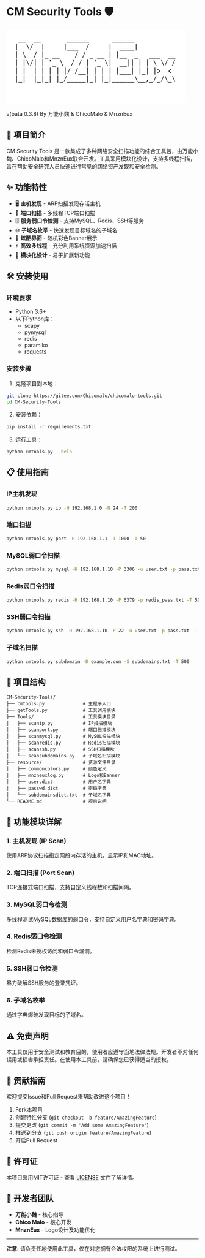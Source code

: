 # CM Security Tools 🛡️

![logo](/resource/logo.png)

v(bata 0.3.8)    By 万能小魏 & ChicoMalo & MnznEux

## 📖 项目简介

CM Security Tools 是一款集成了多种网络安全扫描功能的综合工具包，由万能小魏、ChicoMalo和MnznEux联合开发。工具采用模块化设计，支持多线程扫描，旨在帮助安全研究人员快速进行常见的网络资产发现和安全检测。

## ✨ 功能特性

- 🖥️ **主机发现** - ARP扫描发现存活主机
- 🔌 **端口扫描** - 多线程TCP端口扫描
- 🗄️ **服务弱口令检测** - 支持MySQL、Redis、SSH等服务
- 🌐 **子域名枚举** - 快速发现目标域名的子域名
- 🎨 **炫酷界面** - 随机彩色Banner展示
- ⚡ **高效多线程** - 充分利用系统资源加速扫描
- 🧩 **模块化设计** - 易于扩展新功能

## 🛠️ 安装使用

### 环境要求

- Python 3.6+
- 以下Python库：
  - scapy
  - pymysql
  - redis
  - paramiko
  - requests

### 安装步骤

1. 克隆项目到本地：
```bash
git clone https://gitee.com/Chicomalo/chicomalo-tools.git
cd CM-Security-Tools
```

2. 安装依赖：
```bash
pip install -r requirements.txt
```

3. 运行工具：
```bash
python cmtools.py --help
```

## 📋 使用指南

### IP主机发现
```bash
python cmtools.py ip -H 192.168.1.0 -N 24 -T 200
```

### 端口扫描
```bash
python cmtools.py port -H 192.168.1.1 -T 1000 -I 50
```

### MySQL弱口令扫描
```bash
python cmtools.py mysql -H 192.168.1.10 -P 3306 -u user.txt -p pass.txt -T 500
```

### Redis弱口令扫描
```bash
python cmtools.py redis -H 192.168.1.10 -P 6379 -p redis_pass.txt -T 500
```

### SSH弱口令扫描
```bash
python cmtools.py ssh -H 192.168.1.10 -P 22 -u user.txt -p pass.txt -T 500
```

### 子域名扫描
```bash
python cmtools.py subdomain -D example.com -S subdomains.txt -T 500
```

## 📁 项目结构

```
CM-Security-Tools/
├── cmtools.py              # 主程序入口
├── getTools.py             # 工具调用模块
├── Tools/                  # 工具模块目录
│   ├── scanip.py           # IP扫描模块
│   ├── scanport.py         # 端口扫描模块
│   ├── scanmysql.py        # MySQL扫描模块
│   ├── scanredis.py        # Redis扫描模块
│   ├── scanssh.py          # SSH扫描模块
│   └── scansubdomains.py   # 子域名扫描模块
├── resource/               # 资源文件目录
│   ├── commoncolors.py     # 颜色定义
│   ├── mnzneuxlog.py       # Logo和Banner
│   ├── user.dict           # 用户名字典
│   ├── passwd.dict         # 密码字典
│   └── subdomainsdict.txt  # 子域名字典
└── README.md               # 项目说明
```

## 🎯 功能模块详解

### 1. 主机发现 (IP Scan)
使用ARP协议扫描指定网段内存活的主机，显示IP和MAC地址。

### 2. 端口扫描 (Port Scan)
TCP连接式端口扫描，支持自定义线程数和扫描间隔。

### 3. MySQL弱口令检测
多线程测试MySQL数据库的弱口令，支持自定义用户名字典和密码字典。

### 4. Redis弱口令检测
检测Redis未授权访问和弱口令漏洞。

### 5. SSH弱口令检测
暴力破解SSH服务的登录凭证。

### 6. 子域名枚举
通过字典爆破发现目标的子域名。

## ⚠️ 免责声明

本工具仅用于安全测试和教育目的，使用者应遵守当地法律法规。开发者不对任何误用或损害承担责任。在使用本工具前，请确保您已获得适当的授权。

## 🤝 贡献指南

欢迎提交Issue和Pull Request来帮助改进这个项目！

1. Fork本项目
2. 创建特性分支 (`git checkout -b feature/AmazingFeature`)
3. 提交更改 (`git commit -m 'Add some AmazingFeature'`)
4. 推送到分支 (`git push origin feature/AmazingFeature`)
5. 开启Pull Request

## 📄 许可证

本项目采用MIT许可证 - 查看 [LICENSE](LICENSE) 文件了解详情。

## 👥 开发者团队

- **万能小魏** - 核心指导
- **Chico Malo** - 核心开发
- **MnznEux** - Logo设计及功能优化

---

**注意**: 请负责任地使用此工具，仅在对您拥有合法权限的系统上进行测试。

